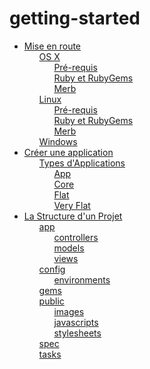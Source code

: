 # getting-started

<ul class='toc'>
	<li><a href='/fr/getting-started/instructions'>Mise en route</a>
		<ul style='list-style: none;'>
			<li><a href='/fr/getting-started/instructions#os_x'>OS X</a>
				<ul style='list-style: none;'>
					<li><a href='/fr/getting-started/instructions#prérequis'>Pré-requis</a></li>
					<li><a href='/fr/getting-started/instructions#ruby_et_rubygems'>Ruby et RubyGems</a></li>
					<li><a href='/fr/getting-started/instructions#merb'>Merb</a></li>
				</ul>
			</li>
			<li><a href='/fr/getting-started/instructions#linux'>Linux</a>
				<ul style='list-style: none;'>
					<li><a href='/fr/getting-started/instructions#prérequis'>Pré-requis</a></li>
					<li><a href='/fr/getting-started/instructions#ruby_et_rubygems'>Ruby et RubyGems</a></li>
					<li><a href='/fr/getting-started/instructions#merb'>Merb</a></li>
				</ul>
			</li>
			<li><a href='/fr/getting-started/instructions#windows'>Windows</a></li>
		</ul>
	</li>
	<li><a href='/fr/getting-started/generate-an-application'>Créer une application</a>
		<ul style='list-style: none;'>
			<li><a href='/fr/getting-started/generate-an-application#types_dapplications'>Types d'Applications</a>
				<ul style='list-style: none;'>
					<li><a href='/fr/getting-started/generate-an-application#app'>App</a></li>
					<li><a href='/fr/getting-started/generate-an-application#core'>Core</a></li>
					<li><a href='/fr/getting-started/generate-an-application#flat'>Flat</a></li>
					<li><a href='/fr/getting-started/generate-an-application#very_flat'>Very Flat</a></li>
				</ul>
			</li>
		</ul>
	</li>
	<li><a href='/fr/getting-started/project-structure'>La Structure d'un Projet</a>
		<ul style='list-style: none;'>
			<li><a href='/fr/getting-started/project-structure#app'>app</a>
				<ul style='list-style: none;'>
					<li><a href='/fr/getting-started/project-structure#controllers'>controllers</a></li>
					<li><a href='/fr/getting-started/project-structure#models'>models</a></li>
					<li><a href='/fr/getting-started/project-structure#views'>views</a></li>
				</ul>
			</li>
			<li><a href='/fr/getting-started/project-structure#config'>config</a>
				<ul style='list-style: none;'>
					<li><a href='/fr/getting-started/project-structure#environments'>environments</a></li>
				</ul>
			</li>
			<li><a href='/fr/getting-started/project-structure#gems'>gems</a></li>
			<li><a href='/fr/getting-started/project-structure#public'>public</a>
				<ul style='list-style: none;'>
					<li><a href='/fr/getting-started/project-structure#images'>images</a></li>
					<li><a href='/fr/getting-started/project-structure#javascripts'>javascripts</a></li>
					<li><a href='/fr/getting-started/project-structure#stylesheets'>stylesheets</a></li>
				</ul>
			</li>
			<li><a href='/fr/getting-started/project-structure#spec'>spec</a></li>
			<li><a href='/fr/getting-started/project-structure#tasks'>tasks</a></li>
		</ul>
	</li>
</ul> 